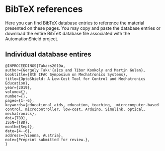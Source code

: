# BibTeX references

Here you can find BibTeX database entries to reference the material presented on these pages. You may copy and paste the database entries or download the entire BibTeX database file associated with the AutomationShield project.

## Individual database entires

```
@INPROCEEDINGS{Takacs2019a,
author={Gergely Tak\'{a}cs and Tibor Konkoly and Martin Gulan},
booktitle={8th IFAC Symposium on Mechatronics Systems},
title={OptoShield: A Low-Cost Tool for Control and Mechatronics Education},
year={2019},
volume={},
number={},
pages={1--6},
keywords={educational aids, education, teaching,  microcomputer-based control, microcontroller, low-cost, Arduino, Simulink, optical, mechatronics},
doi={TBD},
ISSN={TBD},
month={Sept},
date={4--6},
address={Vienna, Austria},
note={Preprint submitted for review.},
}
```